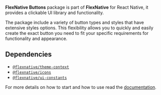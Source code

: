 **FlexNative Buttons** package is part of **FlexNative** for React Native, it provides a clickable UI library and functionality.

The package include a variety of button types and styles that have extensive styles options.
This flexibility allows you to quickly and easily create the exact button you need to fit your specific requirements for functionality and appearance.


## Dependencies
- [`@flexnative/theme-context`](https://www.npmjs.com/package/@flexnative/theme-context)
- [`@flexnative/icons`](https://www.npmjs.com/package/@flexnative/icons)
- [`@flexnative/ui-constants`](https://www.npmjs.com/package/@flexnative/ui-constants)


For more details on how to start and how to use read the [documentation](https://redonalla.github.io/flexnative/).
